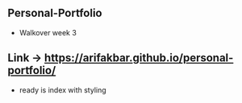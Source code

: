 ## Personal-Portfolio

- Walkover week 3

## Link -> https://arifakbar.github.io/personal-portfolio/

- ready is index with styling
